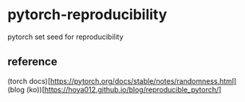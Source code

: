 # pytorch-reproducibility
pytorch set seed for reproducibility



## reference 

(torch docs)[https://pytorch.org/docs/stable/notes/randomness.html]   
(blog (ko))[https://hoya012.github.io/blog/reproducible_pytorch/]
